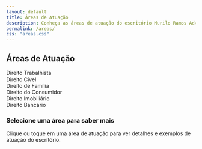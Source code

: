 ```yaml
---
layout: default
title: Áreas de Atuação
description: Conheça as áreas de atuação do escritório Murilo Ramos Advocacia.
permalink: /areas/
css: "areas.css"
---
```


<section class="practice-areas">
  <h2>Áreas de Atuação</h2>
  <div class="areas-horizontal">
    <div class="areas-list">
      <div class="area-item" data-area="trabalhista" tabindex="0">
        <i class="bi bi-briefcase-fill area-icon"></i>
        <span>Direito Trabalhista</span>
      </div>
      <div class="area-item" data-area="civil" tabindex="0">
        <i class="bi bi-file-earmark-text-fill area-icon"></i>
        <span>Direito Cível</span>
      </div>
      <div class="area-item" data-area="familia" tabindex="0">
        <i class="bi bi-people-fill area-icon"></i>
        <span>Direito de Família</span>
      </div>
      <div class="area-item" data-area="consumidor" tabindex="0">
        <i class="bi bi-cart-check-fill area-icon"></i>
        <span>Direito do Consumidor</span>
      </div>
      <div class="area-item" data-area="imobiliario" tabindex="0">
        <i class="bi bi-house-door-fill area-icon"></i>
        <span>Direito Imobiliário</span>
      </div>
      <div class="area-item" data-area="bancario" tabindex="0">
        <i class="bi bi-bank area-icon"></i>
        <span>Direito Bancário</span>
      </div>
    </div>
    <div class="area-info-panel" id="areaInfoPanel">
      <div class="area-info-content" id="areaInfoContent">
        <h3>Selecione uma área para saber mais</h3>
        <p>Clique ou toque em uma área de atuação para ver detalhes e exemplos de atuação do escritório.</p>
      </div>
    </div>
  </div>
</section>

<script>
const areaDetails = {
  trabalhista: {
    title: 'Direito Trabalhista',
    desc: 'Atuação em rescisão, verbas trabalhistas, defesa de empregadores e empregados, assédio, FGTS, férias, horas extras e direitos sindicais.',
    extras: '<ul><li>Reclamações e defesas trabalhistas</li><li>Negociação de acordos</li><li>Assessoria para empresas e empregados</li></ul>'
  },
  civil: {
    title: 'Direito Cível',
    desc: 'Contratos, indenizações, responsabilidade civil, cobranças, execuções, ações possessórias, danos morais e materiais.',
    extras: '<ul><li>Elaboração e revisão de contratos</li><li>Ações de cobrança e execuções</li><li>Defesa em ações indenizatórias</li></ul>'
  },
  familia: {
    title: 'Direito de Família',
    desc: 'Divórcio, guarda, pensão alimentícia, inventário, partilha de bens, união estável, adoção.',
    extras: '<ul><li>Divórcios e partilhas</li><li>Regulamentação de guarda e visitas</li><li>Inventários e adoções</li></ul>'
  },
  consumidor: {
    title: 'Direito do Consumidor',
    desc: 'Defesa do consumidor em compras, contratos, cobranças indevidas, vícios de produto ou serviço, negativação indevida e ações contra bancos e empresas.',
    extras: '<ul><li>Ações contra bancos e empresas</li><li>Reparação por cobranças indevidas</li><li>Defesa em contratos de consumo</li></ul>'
  },
  imobiliario: {
    title: 'Direito Imobiliário',
    desc: 'Regularização de imóveis, contratos de compra e venda, locação, usucapião, condomínio, distrato, financiamento e litígios imobiliários.',
    extras: '<ul><li>Usucapião e regularização</li><li>Contratos de locação e compra/venda</li><li>Defesa em litígios imobiliários</li></ul>'
  },
  bancario: {
    title: 'Direito Bancário',
    desc: 'Contratos bancários, revisão de juros, cobranças abusivas, defesa contra instituições financeiras, financiamentos e empréstimos.',
    extras: '<ul><li>Revisão de contratos e juros</li><li>Defesa contra cobranças abusivas</li><li>Negociação de dívidas bancárias</li></ul>'
  }
};

const items = document.querySelectorAll('.area-item');
const infoPanel = document.getElementById('areaInfoPanel');
const infoContent = document.getElementById('areaInfoContent');

items.forEach(item => {
  item.addEventListener('click', function() {
    const area = item.getAttribute('data-area');
    if (areaDetails[area]) {
      infoContent.innerHTML = `<h3>${areaDetails[area].title}</h3><p>${areaDetails[area].desc}</p>${areaDetails[area].extras}`;
    }
    items.forEach(i => i.classList.remove('selected'));
    item.classList.add('selected');
  });
  item.addEventListener('keypress', function(e) {
    if (e.key === 'Enter' || e.key === ' ') {
      item.click();
    }
  });
});
</script>
